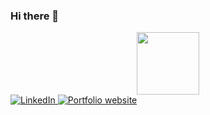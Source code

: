 ### Hi there 👋

<div id="header" align="center">
  <img src="https://media.giphy.com/media/M9gbBd9nbDrOTu1Mqx/giphy.gif" width="100"/>
</div>


<div id="badges">
  <a href="https://in.linkedin.com/in/hitesh-mori-562673273">
    <img src="https://img.shields.io/badge/LinkedIn-blue?style=for-the-badge&logo=linkedin&logoColor=white" alt="LinkedIn"/>
  </a>
<a href = "https://mori-hitesh.web.app">
  <img src =  "https://img.shields.io/badge/website-orange?style=for-the-badge" alt ="Portfolio website">
</a>
  
</div>
